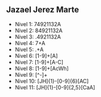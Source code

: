 ## Jazael Jerez Marte
* Nivel 1: 74921132A
* Nivel 2: 84921132A
* Nivel 3: .4921132A
* Nivel 4: 7+A
* Nivel 5: .+A
* Nivel 6: [1-9]+[A]
* Nivel 7: [1-9]+[A-C]
* Nivel 8: [1-9]+[AcWh]
* Nivel 9: [^-]+
* Nivel 10: [JH]{1}-[0-9]{6}[AC]
* Nivel 11: [JH]{1}-[0-9]{2,5}[CaA]